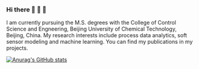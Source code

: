 ### Hi there 👋 :koala: :cow2:

  I am currently pursuing the M.S. degrees with the College of Control Science and Engneering, Beijing University of Chemical Technology, Beijing, China. My research interests include  process data analytics, soft sensor modeling and machine learning. You can find my publications in my projects. 


[![Anurag's GitHub stats](https://github-readme-stats.vercel.app/api?username=YuAn-06&show_icons=true&theme=radical)](https://github.com/anuraghazra/github-readme-stats)


<!--
**YuAn-06/YuAn-06** is a ✨ _special_ ✨ repository because its `README.md` (this file) appears on your GitHub profile.

Here are some ideas to get you started:

- 🔭 I’m currently working on ...
- 🌱 I’m currently learning ...
- 👯 I’m looking to collaborate on ...
- 🤔 I’m looking for help with ...
- 💬 Ask me about ...
- 📫 How to reach me: ...
- 😄 Pronouns: ...
- ⚡ Fun fact: ...
-->
